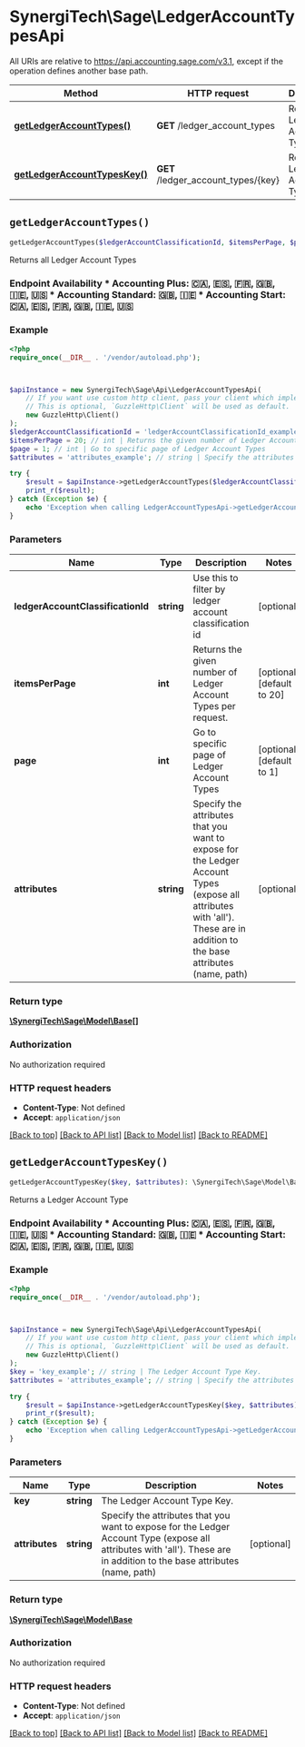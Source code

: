 # SynergiTech\Sage\LedgerAccountTypesApi

All URIs are relative to https://api.accounting.sage.com/v3.1, except if the operation defines another base path.

| Method | HTTP request | Description |
| ------------- | ------------- | ------------- |
| [**getLedgerAccountTypes()**](LedgerAccountTypesApi.md#getLedgerAccountTypes) | **GET** /ledger_account_types | Returns all Ledger Account Types |
| [**getLedgerAccountTypesKey()**](LedgerAccountTypesApi.md#getLedgerAccountTypesKey) | **GET** /ledger_account_types/{key} | Returns a Ledger Account Type |


## `getLedgerAccountTypes()`

```php
getLedgerAccountTypes($ledgerAccountClassificationId, $itemsPerPage, $page, $attributes): \SynergiTech\Sage\Model\Base[]
```

Returns all Ledger Account Types

### Endpoint Availability  * Accounting Plus: 🇨🇦, 🇪🇸, 🇫🇷, 🇬🇧, 🇮🇪, 🇺🇸 * Accounting Standard: 🇬🇧, 🇮🇪 * Accounting Start: 🇨🇦, 🇪🇸, 🇫🇷, 🇬🇧, 🇮🇪, 🇺🇸

### Example

```php
<?php
require_once(__DIR__ . '/vendor/autoload.php');



$apiInstance = new SynergiTech\Sage\Api\LedgerAccountTypesApi(
    // If you want use custom http client, pass your client which implements `GuzzleHttp\ClientInterface`.
    // This is optional, `GuzzleHttp\Client` will be used as default.
    new GuzzleHttp\Client()
);
$ledgerAccountClassificationId = 'ledgerAccountClassificationId_example'; // string | Use this to filter by ledger account classification id
$itemsPerPage = 20; // int | Returns the given number of Ledger Account Types per request.
$page = 1; // int | Go to specific page of Ledger Account Types
$attributes = 'attributes_example'; // string | Specify the attributes that you want to expose for the Ledger Account Types (expose all attributes with 'all'). These are in addition to the base attributes (name, path)

try {
    $result = $apiInstance->getLedgerAccountTypes($ledgerAccountClassificationId, $itemsPerPage, $page, $attributes);
    print_r($result);
} catch (Exception $e) {
    echo 'Exception when calling LedgerAccountTypesApi->getLedgerAccountTypes: ', $e->getMessage(), PHP_EOL;
}
```

### Parameters

| Name | Type | Description  | Notes |
| ------------- | ------------- | ------------- | ------------- |
| **ledgerAccountClassificationId** | **string**| Use this to filter by ledger account classification id | [optional] |
| **itemsPerPage** | **int**| Returns the given number of Ledger Account Types per request. | [optional] [default to 20] |
| **page** | **int**| Go to specific page of Ledger Account Types | [optional] [default to 1] |
| **attributes** | **string**| Specify the attributes that you want to expose for the Ledger Account Types (expose all attributes with &#39;all&#39;). These are in addition to the base attributes (name, path) | [optional] |

### Return type

[**\SynergiTech\Sage\Model\Base[]**](../Model/Base.md)

### Authorization

No authorization required

### HTTP request headers

- **Content-Type**: Not defined
- **Accept**: `application/json`

[[Back to top]](#) [[Back to API list]](../../README.md#endpoints)
[[Back to Model list]](../../README.md#models)
[[Back to README]](../../README.md)

## `getLedgerAccountTypesKey()`

```php
getLedgerAccountTypesKey($key, $attributes): \SynergiTech\Sage\Model\Base
```

Returns a Ledger Account Type

### Endpoint Availability  * Accounting Plus: 🇨🇦, 🇪🇸, 🇫🇷, 🇬🇧, 🇮🇪, 🇺🇸 * Accounting Standard: 🇬🇧, 🇮🇪 * Accounting Start: 🇨🇦, 🇪🇸, 🇫🇷, 🇬🇧, 🇮🇪, 🇺🇸

### Example

```php
<?php
require_once(__DIR__ . '/vendor/autoload.php');



$apiInstance = new SynergiTech\Sage\Api\LedgerAccountTypesApi(
    // If you want use custom http client, pass your client which implements `GuzzleHttp\ClientInterface`.
    // This is optional, `GuzzleHttp\Client` will be used as default.
    new GuzzleHttp\Client()
);
$key = 'key_example'; // string | The Ledger Account Type Key.
$attributes = 'attributes_example'; // string | Specify the attributes that you want to expose for the Ledger Account Type (expose all attributes with 'all'). These are in addition to the base attributes (name, path)

try {
    $result = $apiInstance->getLedgerAccountTypesKey($key, $attributes);
    print_r($result);
} catch (Exception $e) {
    echo 'Exception when calling LedgerAccountTypesApi->getLedgerAccountTypesKey: ', $e->getMessage(), PHP_EOL;
}
```

### Parameters

| Name | Type | Description  | Notes |
| ------------- | ------------- | ------------- | ------------- |
| **key** | **string**| The Ledger Account Type Key. | |
| **attributes** | **string**| Specify the attributes that you want to expose for the Ledger Account Type (expose all attributes with &#39;all&#39;). These are in addition to the base attributes (name, path) | [optional] |

### Return type

[**\SynergiTech\Sage\Model\Base**](../Model/Base.md)

### Authorization

No authorization required

### HTTP request headers

- **Content-Type**: Not defined
- **Accept**: `application/json`

[[Back to top]](#) [[Back to API list]](../../README.md#endpoints)
[[Back to Model list]](../../README.md#models)
[[Back to README]](../../README.md)
